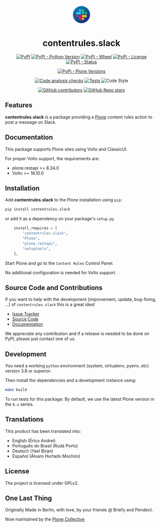 <div align="center"><img alt="logo" src="./docs/_static/images/icon.png" width="70" /></div>

<h1 align="center">contentrules.slack</h1>

<div align="center">

[![PyPI](https://img.shields.io/pypi/v/contentrules.slack)](https://pypi.org/project/contentrules.slack/)
[![PyPI - Python Version](https://img.shields.io/pypi/pyversions/contentrules.slack)](https://pypi.org/project/contentrules.slack/)
[![PyPI - Wheel](https://img.shields.io/pypi/wheel/contentrules.slack)](https://pypi.org/project/contentrules.slack/)
[![PyPI - License](https://img.shields.io/pypi/l/contentrules.slack)](https://pypi.org/project/contentrules.slack/)
[![PyPI - Status](https://img.shields.io/pypi/status/contentrules.slack)](https://pypi.org/project/contentrules.slack/)


[![PyPI - Plone Versions](https://img.shields.io/pypi/frameworkversions/plone/contentrules.slack)](https://pypi.org/project/contentrules.slack/)

[![Code analysis checks](https://github.com/collective/contentrules.slack/actions/workflows/code-analysis.yml/badge.svg)](https://github.com/collective/contentrules.slack/actions/workflows/code-analysis.yml)
[![Tests](https://github.com/collective/contentrules.slack/actions/workflows/tests.yaml/badge.svg)](https://github.com/collective/contentrules.slack/actions/workflows/tests.yaml)
![Code Style](https://img.shields.io/badge/Code%20Style-Black-000000)

[![GitHub contributors](https://img.shields.io/github/contributors/collective/contentrules.slack)](https://github.com/collective/contentrules.slack)
[![GitHub Repo stars](https://img.shields.io/github/stars/collective/contentrules.slack?style=social)](https://github.com/collective/contentrules.slack)

</div>

Features
--------

**contentrules.slack** is a package providing a [Plone](https://plone.org/) content rules action to post a message on Slack.

Documentation
-------------

This package supports Plone sites using Volto and ClassicUI.

For proper Volto support, the requirements are:

* plone.restapi >= 8.34.0
* Volto >= 16.10.0

Installation
------------

Add **contentrules.slack** to the Plone installation using `pip`:

```bash
pip install contentrules.slack
```

or add it as a dependency on your package's `setup.py`

```python
    install_requires = [
        "contentrules.slack",
        "Plone",
        "plone.restapi",
        "setuptools",
    ],
```

Start Plone and go to the `Content Rules` Control Panel.

No additional configuration is needed for Volto support.


Source Code and Contributions
-----------------------------

If you want to help with the development (improvement, update, bug-fixing, ...) of `contentrules.slack` this is a great idea!

- [Issue Tracker](https://github.com/collective/contentrules.slack/issues)
- [Source Code](https://github.com/collective/contentrules.slack/)
- [Documentation](https://contentrulesslack.readthedocs.io/)


We appreciate any contribution and if a release is needed to be done on PyPI, please just contact one of us.

Development
-----------

You need a working `python` environment (system, virtualenv, pyenv, etc) version 3.8 or superior.

Then install the dependencies and a development instance using:

```bash
make build
```

To run tests for this package:
By default, we use the latest Plone version in the `6.x` series.

Translations
------------

This product has been translated into:

- English (Érico Andrei)
- Português do Brasil (Rudá Porto)
- Deutsch (Yael Biran)
- Español (Álvaro Hurtado Mochón)

License
-------

The project is licensed under GPLv2.

One Last Thing
--------------

Originally Made in Berlin, with love, by your friends @ Briefy and Pendect.

Now maintained by the [Plone Collective](https://github.com/collective)
